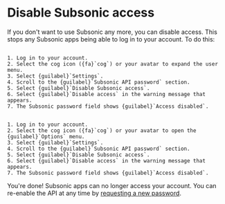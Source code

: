 # Disable Subsonic access

If you don't want to use Subsonic any more, you can disable access. This stops any Subsonic apps being able to log in to your account. To do this:

```{tabbed} Desktop

1. Log in to your account.
2. Select the cog icon ({fa}`cog`) or your avatar to expand the user menu.
3. Select {guilabel}`Settings`.
4. Scroll to the {guilabel}`Subsonic API password` section.
5. Select {guilabel}`Disable Subsonic access`.
6. Select {guilabel}`Disable access` in the warning message that appears.
7. The Subsonic password field shows {guilabel}`Access disabled`.

```

```{tabbed} Mobile

1. Log in to your account.
2. Select the cog icon ({fa}`cog`) or your avatar to open the {guilabel}`Options` menu.
3. Select {guilabel}`Settings`.
4. Scroll to the {guilabel}`Subsonic API password` section.
5. Select {guilabel}`Disable Subsonic access`.
6. Select {guilabel}`Disable access` in the warning message that appears.
7. The Subsonic password field shows {guilabel}`Access disabled`.

```

You're done! Subsonic apps can no longer access your account. You can re-enable the API at any time by [requesting a new password](subsonic_password).
